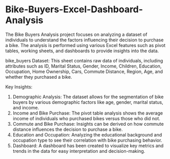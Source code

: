 # Bike-Buyers-Excel-Dashboard-Analysis
The Bike Buyers Analysis project focuses on analyzing a dataset of individuals to understand the factors influencing their decision to purchase a bike. The analysis is performed using various Excel features such as pivot tables, working sheets, and dashboards to provide insights into the data.

bike_buyers Dataset: This sheet contains raw data of individuals, including attributes such as ID, Marital Status, Gender, Income, Children, Education, Occupation, Home Ownership, Cars, Commute Distance, Region, Age, and whether they purchased a bike.

Key Insights:
1.	Demographic Analysis: The dataset allows for the segmentation of bike buyers by various demographic factors like age, gender, marital status, and income.
2.	Income and Bike Purchase: The pivot table analysis shows the average income of individuals who purchased bikes versus those who did not.
3.	Commute and Bike Purchase: Insights can be derived on how commute distance influences the decision to purchase a bike.
4.	Education and Occupation: Analyzing the educational background and occupation type to see their correlation with bike purchasing behavior.
5.	Dashboard: A dashboard has been created to visualize key metrics and trends in the data for easy interpretation and decision-making.

